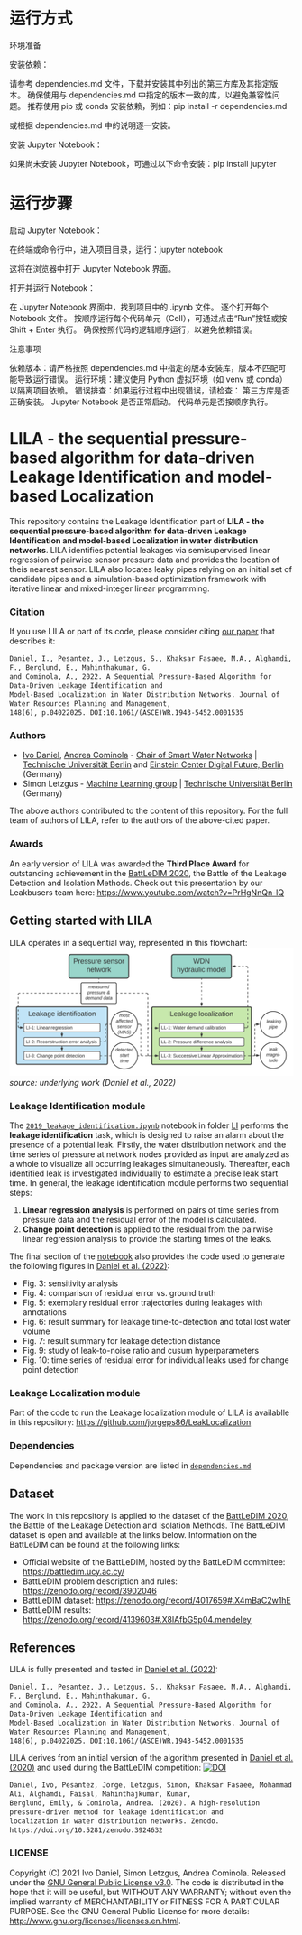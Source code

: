 # 运行方式
环境准备

安装依赖：

请参考 dependencies.md 文件，下载并安装其中列出的第三方库及其指定版本。
确保使用与 dependencies.md 中指定的版本一致的库，以避免兼容性问题。
推荐使用 pip 或 conda 安装依赖，例如：pip install -r dependencies.md

或根据 dependencies.md 中的说明逐一安装。


安装 Jupyter Notebook：

如果尚未安装 Jupyter Notebook，可通过以下命令安装：pip install jupyter

# 运行步骤

启动 Jupyter Notebook：

在终端或命令行中，进入项目目录，运行：jupyter notebook


这将在浏览器中打开 Jupyter Notebook 界面。


打开并运行 Notebook：

在 Jupyter Notebook 界面中，找到项目中的 .ipynb 文件。
逐个打开每个 Notebook 文件。
按顺序运行每个代码单元（Cell），可通过点击“Run”按钮或按 Shift + Enter 执行。
确保按照代码的逻辑顺序运行，以避免依赖错误。



注意事项

依赖版本：请严格按照 dependencies.md 中指定的版本安装库，版本不匹配可能导致运行错误。
运行环境：建议使用 Python 虚拟环境（如 venv 或 conda）以隔离项目依赖。
错误排查：如果运行过程中出现错误，请检查：
第三方库是否正确安装。
Jupyter Notebook 是否正常启动。
代码单元是否按顺序执行。



# LILA - the sequential pressure-based algorithm for data-driven Leakage Identification and model-based Localization
This repository contains the Leakage Identification part of **LILA - the sequential pressure-based algorithm for data-driven Leakage Identification
and model-based Localization in water distribution networks**. LILA identifies potential leakages via semisupervised linear regression of pairwise sensor pressure data and provides the location of theis nearest sensor. LILA also locates leaky pipes relying on an initial set of candidate pipes and a simulation-based optimization framework with iterative linear and mixed-integer linear programming.

### Citation
If you use LILA or part of its code, please consider citing [our paper](https://ascelibrary.org/doi/epdf/10.1061/%28ASCE%29WR.1943-5452.0001535) that describes it:
```
Daniel, I., Pesantez, J., Letzgus, S., Khaksar Fasaee, M.A., Alghamdi, F., Berglund, E., Mahinthakumar, G. 
and Cominola, A., 2022. A Sequential Pressure-Based Algorithm for Data-Driven Leakage Identification and 
Model-Based Localization in Water Distribution Networks. Journal of Water Resources Planning and Management, 
148(6), p.04022025. DOI:10.1061/(ASCE)WR.1943-5452.0001535
```
### Authors
- [Ivo Daniel](https://www.swn.tu-berlin.de/menue/team/msc_ivo_daniel/), [Andrea Cominola](https://www.swn.tu-berlin.de/menue/team/prof_dr_andrea_cominola/) - [Chair of Smart Water Networks](https://swn.tu-berlin.de) | [Technische Universität Berlin](https://tu.berlin) and [Einstein Center Digital Future, Berlin](https://digital-future.berlin) (Germany)
- Simon Letzgus - [Machine Learning group](https://www.ml.tu-berlin.de/menue/machine_learning/) | [Technische Universität Berlin](https://tu.berlin) (Germany)

The above authors contributed to the content of this repository. For the full team of authors of LILA, refer to the authors of the above-cited paper.

### Awards
An early version of LILA was awarded the **Third Place Award** for outstanding achievement in the [BattLeDIM 2020](https://battledim.ucy.ac.cy), the Battle of the Leakage Detection and Isolation Methods. Check out this presentation by our Leakbusers team here: https://www.youtube.com/watch?v=PrHgNnQn-lQ

## Getting started with LILA
LILA operates in a sequential way, represented in this flowchart:
![flowchart](LILA_flowchart.png)
*source: underlying work (Daniel et al., 2022)*

### Leakage Identification module
The [```2019_leakage_identification.ipynb```](LI/2019_leakage_identification.ipynb) notebook in folder [LI](LI/) performs the **leakage identification** task, which is designed to raise an alarm about the presence of a potential leak. Firstly, the water distribution network and the time series of pressure at network nodes provided as input are analyzed as a whole to visualize all occurring leakages simultaneously. Thereafter, each identified leak is investigated individually to estimate a precise leak start time.
In general, the leakage identification module performs two sequential steps:
1. **Linear regression analysis** is performed on pairs of time series from pressure data and the residual error of the model is calculated.
2. **Change point detection** is applied to the residual from the pairwise linear regression analysis to provide the starting times of the leaks.

The final section of the [notebook](LI/2019_leakage_identification.ipynb) also provides the code used to generate the following figures in [Daniel et al. (2022)](DOI:10.1061/(ASCE)WR.1943-5452.0001535):
- Fig. 3: sensitivity analysis
- Fig. 4: comparison of residual error vs. ground truth
- Fig. 5: exemplary residual error trajectories during leakages with annotations
- Fig. 6: result summary for leakage time-to-detection and total lost water volume
- Fig. 7: result summary for leakage detection distance
- Fig. 9: study of leak-to-noise ratio and cusum hyperparameters
- Fig. 10: time series of residual error for individual leaks used for change point detection

### Leakage Localization module
Part of the code to run the Leakage localization module of LILA is availablle in this repository:
https://github.com/jorgeps86/LeakLocalization

### Dependencies
Dependencies and package version are listed in [```dependencies.md```](https://github.com/SWN-group-at-TU-Berlin/LILA/blob/main/dependencies.md)

## Dataset
The work in this repository is applied to the dataset of the [BattLeDIM 2020](https://battledim.ucy.ac.cy/), the Battle of the Leakage Detection and Isolation Methods. The BattLeDIM dataset is open and available at the links below.
Information on the BattLeDIM can be found at the following links:
- Official website of the BattLeDIM, hosted by the BattLeDIM committee:  https://battledim.ucy.ac.cy/
- BattLeDIM problem description and rules: https://zenodo.org/record/3902046
- BattLeDIM dataset: https://zenodo.org/record/4017659#.X4mBaC2w1hE
- BattLeDIM results: https://zenodo.org/record/4139603#.X8lAfbG5p04.mendeley

## References
LILA is fully presented and tested in [Daniel et al. (2022)](DOI:10.1061/(ASCE)WR.1943-5452.0001535):
```
Daniel, I., Pesantez, J., Letzgus, S., Khaksar Fasaee, M.A., Alghamdi, F., Berglund, E., Mahinthakumar, G. 
and Cominola, A., 2022. A Sequential Pressure-Based Algorithm for Data-Driven Leakage Identification and 
Model-Based Localization in Water Distribution Networks. Journal of Water Resources Planning and Management, 
148(6), p.04022025. DOI:10.1061/(ASCE)WR.1943-5452.0001535
```
LILA derives from an initial version of the algorithm presented in [Daniel et al. (2020)](https://doi.org/10.5281/zenodo.3924632) and used during the BattLeDIM competition: [![DOI](https://zenodo.org/badge/DOI/10.5281/zenodo.3924632.svg)](https://doi.org/10.5281/zenodo.3924632)
```
Daniel, Ivo, Pesantez, Jorge, Letzgus, Simon, Khaksar Fasaee, Mohammad Ali, Alghamdi, Faisal, Mahinthajkumar, Kumar,
Berglund, Emily, & Cominola, Andrea. (2020). A high-resolution pressure-driven method for leakage identification and
localization in water distribution networks. Zenodo. https://doi.org/10.5281/zenodo.3924632
```

### LICENSE
Copyright (C) 2021 Ivo Daniel, Simon Letzgus, Andrea Cominola. Released under the [GNU General Public License v3.0](LICENSE). The code is distributed in the hope that it will be useful, but WITHOUT ANY WARRANTY; without even the implied warranty of MERCHANTABILITY or FITNESS FOR A PARTICULAR PURPOSE. See the GNU General Public License for more details: http://www.gnu.org/licenses/licenses.en.html.
